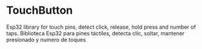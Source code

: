 # TouchButton
Esp32 library for touch pins, detect click, release, hold press and number of taps. Biblioteca Esp32 para pines táctiles, detecta clic, soltar, mantener presionado y numero de toques
